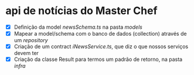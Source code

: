 # api de notícias do Master Chef

- [x] Definição da model _newsSchema.ts_ na pasta _models_
- [x] Mapear a model/schema com o banco de dados (collection) através de um _repository_
- [x] Criação de um contract _iNewsService.ts_, que diz o que nossos serviços devem ter
- [x] Criação da classe Result para termos um padrão de retorno, na pasta _infra_

